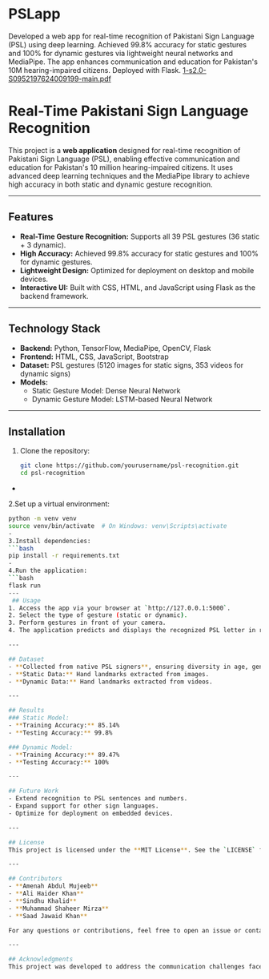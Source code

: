 # PSLapp
Developed a web app for real-time recognition of Pakistani Sign Language (PSL) using deep learning. Achieved 99.8% accuracy for static gestures and 100% for dynamic gestures via lightweight neural networks and MediaPipe. The app enhances communication and education for Pakistan's 10M hearing-impaired citizens. Deployed with Flask.
[1-s2.0-S0952197624009199-main.pdf](https://github.com/user-attachments/files/18174362/1-s2.0-S0952197624009199-main.pdf)


# Real-Time Pakistani Sign Language Recognition

This project is a **web application** designed for real-time recognition of Pakistani Sign Language (PSL), enabling effective communication and education for Pakistan's 10 million hearing-impaired citizens. It uses advanced deep learning techniques and the MediaPipe library to achieve high accuracy in both static and dynamic gesture recognition.

---

## Features
- **Real-Time Gesture Recognition:** Supports all 39 PSL gestures (36 static + 3 dynamic).
- **High Accuracy:** Achieved 99.8% accuracy for static gestures and 100% for dynamic gestures.
- **Lightweight Design:** Optimized for deployment on desktop and mobile devices.
- **Interactive UI:** Built with CSS, HTML, and JavaScript using Flask as the backend framework.

---

## Technology Stack
- **Backend:** Python, TensorFlow, MediaPipe, OpenCV, Flask
- **Frontend:** HTML, CSS, JavaScript, Bootstrap
- **Dataset:** PSL gestures (5120 images for static signs, 353 videos for dynamic signs)
- **Models:** 
  - Static Gesture Model: Dense Neural Network
  - Dynamic Gesture Model: LSTM-based Neural Network

---

## Installation

1. Clone the repository:
   ```bash
   git clone https://github.com/yourusername/psl-recognition.git
   cd psl-recognition
-
2.Set up a virtual environment:
  ```bash
  python -m venv venv
  source venv/bin/activate  # On Windows: venv\Scripts\activate
-
3.Install dependencies:
  ```bash
  pip install -r requirements.txt
-
4.Run the application:
  ```bash
  flask run
---
   ## Usage
1. Access the app via your browser at `http://127.0.0.1:5000`.
2. Select the type of gesture (static or dynamic).
3. Perform gestures in front of your camera.
4. The application predicts and displays the recognized PSL letter in real time.

---

## Dataset
- **Collected from native PSL signers**, ensuring diversity in age, gender, and race.
  - **Static Data:** Hand landmarks extracted from images.
  - **Dynamic Data:** Hand landmarks extracted from videos.

---

## Results
### Static Model:
- **Training Accuracy:** 85.14%  
- **Testing Accuracy:** 99.8%  

### Dynamic Model:
- **Training Accuracy:** 89.47%  
- **Testing Accuracy:** 100%

---

## Future Work
- Extend recognition to PSL sentences and numbers.
- Expand support for other sign languages.
- Optimize for deployment on embedded devices.

---

## License
This project is licensed under the **MIT License**. See the `LICENSE` file for details.

---

## Contributors
- **Amenah Abdul Mujeeb**  
- **Ali Haider Khan**  
- **Sindhu Khalid**  
- **Muhammad Shaheer Mirza**  
- **Saad Jawaid Khan**

For any questions or contributions, feel free to open an issue or contact us via email.

---

## Acknowledgments
This project was developed to address the communication challenges faced by the hearing-impaired community in Pakistan, ensuring inclusivity and accessibility for all.
